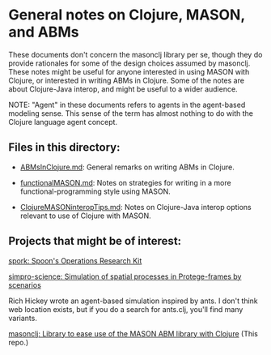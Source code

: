 General notes on Clojure, MASON, and ABMs
====

These documents don't concern the masonclj library per se, though
they do provide rationales for some of the design choices assumed by
masonclj.  These notes might be useful for anyone interested in using
MASON with Clojure, or interested in writing ABMs in Clojure.  Some of
the notes are about Clojure-Java interop, and might be useful to a wider
audience.

NOTE: "Agent" in these documents refers to agents in the agent-based
modeling sense.  This sense of the term has almost nothing to do
with the Clojure language agent concept.

## Files in this directory:

* [ABMsInClojure.md](https://github.com/mars0i/masonclj/blob/master/doc/general/ABMsInClojure.md):
General remarks on writing ABMs in Clojure.

* [functionalMASON.md](https://github.com/mars0i/masonclj/blob/master/doc/general/functionalMASON.md):
 Notes on strategies for writing in a more functional-programming style using MASON.

* [ClojureMASONinteropTips.md](https://github.com/mars0i/masonclj/blob/master/doc/general/ClojureMASONinteropTips.md):
Notes on Clojure-Java interop options relevant to use of Clojure with MASON. 


## Projects that might be of interest:

[spork: Spoon's Operations Research Kit](https://github.com/joinr/spork)

[simpro-science: Simulation of spatial processes in Protege-frames by scenarios](https://github.com/rururu/simpro-scene)

Rich Hickey wrote an agent-based simulation inspired by ants.  I don't
think web location exists, but if you do a search for ants.clj, you'll
find many variants.

[masonclj: Library to ease use of the MASON ABM library with
Clojure](https://github.com/mars0i/masonclj) (This repo.)
